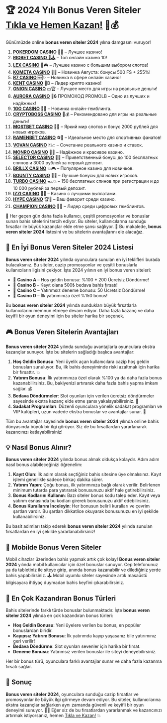 # 🏆 2024 Yılı Bonus Veren Siteler [Tıkla ve Hemen Kazan!](https://casinotr.link/gWCRZ4) 🎰💰

Günümüzde online **bonus veren siteler 2024** yılına damgasını vuruyor! 
1. [**POKERDOM CASINO**](https://4pd-stat.com/click/65c385136bcc63141167f1e3/4450/13807/subaccount) 🎰🔥 – Лучшее казино!
1. [**RIOBET CASINO** 🌟🕹️](https://tracker.rioaffi.com/link?btag=1027246_346134) – Топ онлайн казино 10!
1. [**LEX CASINO**](https://lex-ircp01.com/c71ab4dfb) 🎯🎮 – Лучшее казино с большим выбором слотов!
1. [**KOMETA CASINO**](https://stars-flight.com/s2371995e) 🚀🎁 – Новинка Августа: бонусы 500 FS + 255%!
1. [**R7 CASINO**](https://aristocratic-hall.com/s9f210880) 🆕✨ – Новинка в сфере онлайн казино!
1. [**KENT CASINO**](https://passage-through-deserts.com/de0514c15) 💎₿ – Лидер крипто казино!
1. [**ONION CASINO**](https://obclk001-2d.top/click?offer_id=986&partner_id=10542&landing_id=1798&utm_medium=affiliate&sub_1=oncasino3) 💵🏆 – Лучшее место для игры на реальные деньги!
1. [**AURORA CASINO**](https://10trafic-stat2.com/click/668546566bcc6313411604c7/6766/15114/subaccount?promocode=PROMOLB) 🌌🔒 ПРОМОКОД PROMOLB – Одно из лучших и надёжных!
1. [**1GO CASINO**](https://1go-ircp01.com/ce015f410) 🎉🎲 – Новинка онлайн-гемблинга.
1. [**CRYPTOBOSS CASINO**](https://cryptobossc.online/d847bcfa9) 👑💰 – Рекомендовано для игры на реальные деньги!
1. [**MOSTBET CASINO**](https://ktbtis024ifqfn0mst.com/beQs) 🎡💫 – Яркий мир слотов и бонус 2000 рублей для новых игроков.
1. [**RAMENBET CASINO**](https://get.saltyram.com/ru/registration?apkpop=0&partner=p24970p3296034p5526) ⚽🏅 – Идеальное место для спортивных фанатов!
1. [**VOVAN CASINO**](https://vovan.site/d2375cf9b) 🃏📈 – Сочетание реального казино и ставок.
1. [**MONRO CASINO**](https://mnr-ircp01.com/c3ce72a2c) 🌟💖 – Надёжное и красивое казино.
1. [**SELECTOR CASINO**](https://gosel.pl/SELVK) 🎁🎉 – Приветственный бонус: до 100 бесплатных спинов и 3000 рублей за первый депозит.
1. [**BRILLX CASINO**](https://brillx.pub/BRIVK) 💥🎮 – Популярное казино для новичков.
1. [**BOUNTY CASINO**](https://bounty-casino.de/BOVK) 🎯🎁 – Лучшие бонусы для новых игроков.
1. [**TURBO CASINO**](https://turbo-casino.pro/TURVK) 🏎️💥 – 150 бесплатных спинов при регистрации и до 10 000 рублей за первый депозит.
1. [**IZZI CASINO**](https://izzi-fr03.com/ca7c8a7b7) 💸🔝 – Казино с лучшими выплатами.
1. [**HYPE CASINO**](https://hypekaz.com/dc2f44ad0) 🏆🎉 – Ваш фаворит среди казино.
1. [**CHAMPION CASINO**](https://champcasino.ink/pobeda/doa-hats?p80412p305331p112c) 🥇🎰 – Лидер среди цифровых гемблингов.

🎉 Her geçen gün daha fazla kullanıcı, çeşitli promosyonlar ve bonuslar sunan bahis sitelerini tercih ediyor. Bu siteler, kullanıcılarına sunduğu fırsatlar ile büyük kazançlar elde etme şansı sağlıyor. 🎲 Bu makalede, **bonus veren siteler 2024** listesini ve bu sitelerin avantajlarını ele alacağız.

## 🎁 En İyi Bonus Veren Siteler 2024 Listesi

**Bonus veren siteler 2024** yılında oyunculara sunulan en iyi teklifleri burada bulacaksınız. Bu siteler, cazip promosyonlar ve çeşitli bonuslarla kullanıcıların ilgisini çekiyor. İşte 2024 yılının en iyi bonus veren siteleri:

- 🥇 **Casino A** – Hoş geldin bonusu: %100 + 200 Ücretsiz Döndürme! 
- 🥈 **Casino B** – Kayıt olana 500₺ bedava bahis fırsatı!
- 🥉 **Casino C** – Yatırımsız deneme bonusu: 50 Ücretsiz Döndürme!
- 💎 **Casino D** – İlk yatırımınıza özel %150 bonus!
  
Bu **bonus veren siteler 2024** yılında sundukları büyük fırsatlarla kullanıcılarını memnun etmeye devam ediyor. Daha fazla kazanç ve daha keyifli bir oyun deneyimi için bu siteler harika bir seçenek.

## 🎮 Bonus Veren Sitelerin Avantajları

**Bonus veren siteler 2024** yılında sunduğu avantajlarla oyunculara ekstra kazançlar sunuyor. İşte bu sitelerin sağladığı başlıca avantajlar:

1. **Hoş Geldin Bonusu**: Yeni üyelik açan kullanıcılara cazip hoş geldin bonusları sunuluyor. Bu, ilk bahis deneyiminde riski azaltmak için harika bir fırsattır. 💥
2. **Yatırım Bonusu**: İlk yatırımınıza özel olarak %100 ya da daha fazla bonus kazanabilirsiniz. Bu, bakiyenizi artırarak daha fazla bahis yapma imkanı sağlar. 💰
3. **Bedava Döndürmeler**: Slot oyunları için verilen ücretsiz döndürmeler sayesinde ekstra kazanç elde etme şansı yakalayabilirsiniz. 🎰
4. **Sadakat Programları**: Düzenli oyunculara yönelik sadakat programları ve VIP kulüpleri, uzun vadede ekstra bonuslar ve avantajlar sunar. 👑

Tüm bu avantajlar sayesinde **bonus veren siteler 2024** yılında online bahis dünyasında büyük bir ilgi görüyor. Siz de bu fırsatlardan yararlanarak kazancınızı katlayabilirsiniz!

## 💡 Nasıl Bonus Alınır?

**Bonus veren siteler 2024** yılında bonus almak oldukça kolaydır. Adım adım nasıl bonus alabileceğinizi öğrenelim:

1. **Kayıt Olun**: İlk adım olarak seçtiğiniz bahis sitesine üye olmalısınız. Kayıt işlemi genellikle sadece birkaç dakika sürer.
2. **Yatırım Yapın**: Çoğu bonus, ilk yatırımınıza bağlı olarak verilir. Belirlenen minimum tutarda para yatırarak bonusunuzu aktif hale getirebilirsiniz.
3. **Bonus Kodlarını Kullanın**: Bazı siteler bonus kodu talep eder. Kayıt veya yatırım esnasında bu kodları girerek bonusunuzu aktif edebilirsiniz.
4. **Bonus Kurallarını İnceleyin**: Her bonusun belirli kuralları ve çevrim şartları vardır. Bu şartları dikkatlice okuyarak bonusunuzu en iyi şekilde kullanabilirsiniz.

Bu basit adımları takip ederek **bonus veren siteler 2024** yılında sunulan fırsatlardan en iyi şekilde yararlanabilirsiniz!

## 📱 Mobilde Bonus Veren Siteler

Mobil cihazlar üzerinden bahis yapmak artık çok kolay! **Bonus veren siteler 2024** yılında mobil kullanıcılar için özel bonuslar sunuyor. Cep telefonunuz ya da tabletiniz ile siteye girip, anında bonus kazanabilir ve dilediğiniz yerde bahis yapabilirsiniz. 🕹️ Mobil uyumlu siteler sayesinde artık masaüstü bilgisayara ihtiyaç duymadan bahis keyfini çıkarabilirsiniz.

## 🏅 En Çok Kazandıran Bonus Türleri

Bahis sitelerinde farklı türde bonuslar bulunmaktadır. İşte **bonus veren siteler 2024** yılında en çok kazandıran bonus türleri:

- **Hoş Geldin Bonusu**: Yeni üyelere verilen bu bonus, en popüler bonuslardan biridir.
- **Kayıpsız Yatırım Bonusu**: İlk yatırımda kayıp yaşasanız bile yatırımınız geri verilir!
- **Bedava Döndürme**: Slot oyunları sevenler için harika bir fırsat.
- **Deneme Bonusu**: Yatırımsız verilen bonuslar ile siteyi deneyebilirsiniz.

Her bir bonus türü, oyunculara farklı avantajlar sunar ve daha fazla kazanma fırsatı sağlar.

## 🎯 Sonuç

**Bonus veren siteler 2024**, oyunculara sunduğu cazip fırsatlar ve promosyonlar ile büyük ilgi görmeye devam ediyor. Bu siteler, kullanıcılarına ekstra kazançlar sağlarken aynı zamanda güvenli ve keyifli bir oyun deneyimi sunuyor. 🎰💸 Eğer siz de bu fırsatlardan yararlanmak ve kazancınızı artırmak istiyorsanız, hemen [Tıkla ve Kazan!](https://casinotr.link/gWCRZ4) 💥

